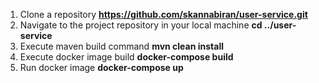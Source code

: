 1. Clone a repository
   **https://github.com/skannabiran/user-service.git**
2. Navigate to the project repository in your local machine
   **cd ../user-service**
3. Execute maven build command
   **mvn clean install**
4. Execute docker image build
   **docker-compose build**
5. Run docker image
   **docker-compose up**
